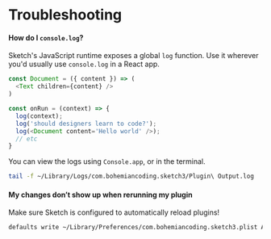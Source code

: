# Troubleshooting

#### How do I `console.log`?
Sketch's JavaScript runtime exposes a global `log` function. Use it wherever you'd usually use `console.log` in a React app.

```javascript
const Document = ({ content }) => (
  <Text children={content} />
)

const onRun = (context) => {
  log(context);
  log('should designers learn to code?');
  log(<Document content='Hello world' />);
  // etc
}
```

You can view the logs using `Console.app`, or in the terminal.
```bash
tail -f ~/Library/Logs/com.bohemiancoding.sketch3/Plugin\ Output.log
```

#### My changes don’t show up when rerunning my plugin
Make sure Sketch is configured to automatically reload plugins!
```bash
defaults write ~/Library/Preferences/com.bohemiancoding.sketch3.plist AlwaysReloadScript -bool YES
```
